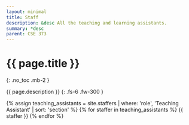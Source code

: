 ```yaml
---
layout: minimal
title: Staff
description: &desc All the teaching and learning assistants.
summary: *desc
parent: CSE 373
---
```


# {{ page.title }}
{: .no_toc .mb-2 }

{{ page.description }}
{: .fs-6 .fw-300 }

{% assign teaching_assistants = site.staffers | where: 'role', 'Teaching Assistant' | sort: 'section' %}
{% for staffer in teaching_assistants %}
{{ staffer }}
{% endfor %}
